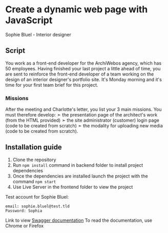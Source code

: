     
# Create a dynamic web page with JavaScript
Sophie Bluel - Interior designer
## Script
You work as a front-end developer for the ArchiWebos agency, which has 50 employees.
Having finished your last project a little ahead of time, you are sent to reinforce the front-end developer of a team working on the design of an interior designer's portfolio site.
It's Monday morning and it's time for your first team brief for this project.
### Missions
After the meeting and Charlotte's letter, you list your 3 main missions. You must therefore develop:
  ➣ the presentation page of the architect's work (from the HTML provided)
  ➣ the site administrator (customer) login page (code to be created from scratch)
  ➣ the modality for uploading new media (code to be created from scratch).
## Installation guide
1. Clone the repository
2. Run `npm install` command in backend folder to install project dependencies
3. Once the dependencies are installed launch the project with the command `npm start`
4. Use Live Server in the frontend folder to view the project
   
Test account for Sophie Bluel:
```
email: sophie.bluel@test.tld
Password: Sophia
```
Link to view [Swagger documentation](http://localhost:5678/api-docs/)
To read the documentation, use Chrome or Firefox
